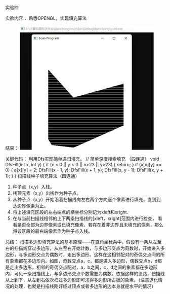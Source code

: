 实验四

实验内容：
熟悉OPENGL，实现填充算法

结果：
![Image text](https://github.com/Bagery001/-/blob/main/%E6%9D%8E%E6%9E%97%E8%94%93-20201050336/work4/%E5%AE%9E%E9%AA%8C4.jpg)

关键代码：
利用Dfs实现简单递归填充。
// 简单深度搜索填充 （四连通）
void DfsFill(int x, int y)
{
	if (x < 0 || y < 0 || x>23 || y>23)
	{
		return;
	}
	if (a[x][y] == 0)
	{
		a[x][y] = 2;
		DfsFill(x - 1, y);
		DfsFill(x + 1, y);
		DfsFill(x, y - 1);
		DfsFill(x, y + 1);
	}
}
扫描线种子填充算法（四连通）
1. 种子点（x,y）入栈。 
2. 栈顶元素（x,y）出栈作为种子点。
3. 从种子点（x,y）开始沿着扫描线向左右两个方向逐个像素进行填充，直到到达边界像素为止。
4. 将上述填充区段的左右端点的横坐标分别记为xleft和xright.
5. 在与当前扫描线相邻的上下两条扫描线的[xleft，xright]范围内进行检查，
看看是否全部为边界像素或已填充像素，若存在着非边界且未填充的像素，那么将该区段的最右端像素作为种子点入栈。

总结：
扫描多边形填充算法的基本原理——在直角坐标系中，假设有一条从左至右的扫描线穿过多边形，从左至右开始计数，与多边形交点为奇数时，开始进入多边形，与多边形交点为偶数时，走出多边形。这样在这相邻配对的奇偶交点间的所有象素都在多边形内。如图，奇数交点a，c，都是进入多边形，偶数交点b，d都是走出多边形，相邻的奇偶交点配对，a，b之间，c，d之间的象素都在多边形内，可见一条扫描线上，与多边形交点个数需要为偶数。依据这样的思路，扫描线从上到下，从左到右依次扫过多边形即可求得多边形所占据的象素。（注意退化情况的处理，也就是扫描线刚好经过顶点或者多边形的边本身就是水平的情况）
